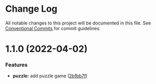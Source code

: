 # Change Log

All notable changes to this project will be documented in this file.
See [Conventional Commits](https://conventionalcommits.org) for commit guidelines.

# 1.1.0 (2022-04-02)


### Features

* **puzzle:** add puzzle game ([2bfbb7f](https://github.com/moroale93/my-monorepo/commit/2bfbb7fd51b1018da8d3028304ad7de132d5c5ba))
